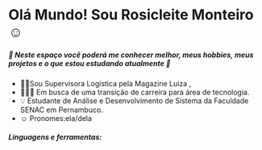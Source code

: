 # Olá Mundo! Sou Rosicleite Monteiro ☺️

##### 🌷 Neste espaço você poderá me conhecer melhor, meus hobbies, meus projetos e o que estou estudando atualmente 📖

- 👩🏽Sou Supervisora Logística pela Magazine Luiza ,
- 👩🏽‍💻 Em busca de uma transição de carreira para área de tecnologia.
- 💡 Estudante de Análise e Desenvolvimento de Sistema da Faculdade SENAC em Pernambuco.
- ☺ Pronomes:ela/dela

##### Linguagens e ferramentas:
